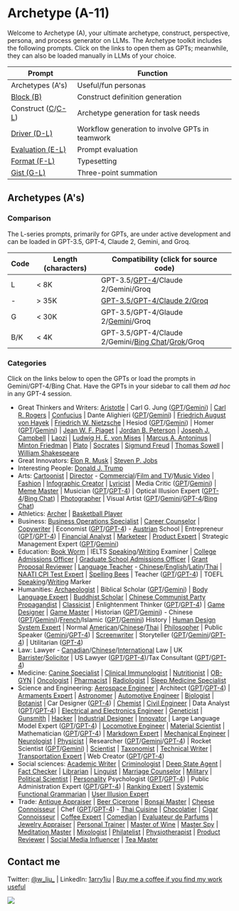 # Archetype (A-11)

Welcome to Archetype (A), your ultimate archetype, construct, perspective, persona, and process generator on LLMs. The Archetype toolkit includes the following prompts. Click on the links to open them as GPTs; meanwhile, they can also be loaded manually in LLMs of your choice.

| Prompt | Function |
|---|---|
| Archetypes (A's) | Useful/fun personas |
| [Block (B)](https://chat.openai.com/g/g-pbGPf7Dfa-block-b) | Construct definition generation | 
| Construct ([C](https://chat.openai.com/share/74206dc9-50ce-4716-99dc-04015d102b34)/[C-L](https://chat.openai.com/g/g-ZR3w4e0RR-construct-c)) | Archetype generation for task needs | 
| [Driver (D-L)](https://chat.openai.com/g/g-WbRnrrmS4-driver-d) | Workflow generation to involve GPTs in teamwork | 
| [Evaluation (E-L)](https://chat.openai.com/g/g-H0aFXvyY8-evaluation-e) | Prompt evaluation | 
| [Format (F-L)](https://chat.openai.com/g/g-Phys06myK-format-f) | Typesetting |
| [Gist (G-L)](https://chat.openai.com/g/g-9xUwQl1C2-gist-g) | Three-point summation | 

## Archetypes (A's)

### Comparison 

The L-series prompts, primarily for GPTs, are under active development and can be loaded in GPT-3.5, GPT-4, Claude 2, Gemini, and Groq. 

| Code | Length (characters) | Compatibility (click for source code) |
|---|---|---|
| L | < 8K | GPT-3.5/[GPT-4](https://github.com/1arry1iu/archetype/tree/main/GPTs)/Claude 2/Gemini/Groq |
| - | > 35K | [GPT-3.5/GPT-4/Claude 2/Groq](https://github.com/1arry1iu/archetype/tree/main/Archetypes) |
| G | < 30K | GPT-3.5/GPT-4/Glaude 2/[Gemini](https://github.com/1arry1iu/archetype/tree/main/LLMs/Gemeni)/Groq |
| B/K | < 4K | GPT-3.5/GPT-4/Claude 2/Gemini/[Bing Chat](https://github.com/1arry1iu/archetype/tree/main/LLMs/Bing%20Chat)/[Grok](https://github.com/1arry1iu/archetype/tree/main/LLMs/Grok)/Groq |

### Categories

Click on the links below to open the GPTs or load the prompts in Gemini/GPT-4/Bing Chat. Have the GPTs in your sidebar to call them *ad hoc* in any GPT-4 session.  

- Great Thinkers and Writers: [Aristotle](https://chat.openai.com/g/g-PNdO9Imsp-aristotle-ato) | Carl G. Jung ([GPT](https://chat.openai.com/g/g-S6aMsDoYi-carl-g-jung-cgj)/[Gemini](https://g.co/gemini/share/bfd3deb12f4e)) | [Carl R. Rogers](https://chat.openai.com/g/g-kyWvywGtY-carl-r-rogers-crr) | [Confucius](https://chat.openai.com/g/g-3UugZT0i1-confucius-cfc) | Dante Alighieri ([GPT](https://chat.openai.com/g/g-KQv0k7QCf-dante-alighieri-da)/[Gemini](https://g.co/gemini/share/ebd94dda4aeb)) | [Friedrich August von Hayek](https://chat.openai.com/g/g-5DJVaTGc0-friedrich-august-von-hayek-fah) | [Friedrich W. Nietzsche](https://chat.openai.com/g/g-CSPerSFnb-friedrich-w-nietzsche-fwn) | Hesiod ([GPT](https://chat.openai.com/g/g-aTYQfkm6x-hesiod-hsd)/[Gemini](https://g.co/gemini/share/3e4de5dd31b8)) | Homer ([GPT](https://chat.openai.com/g/g-CappyVZCJ-homer-hmr)/[Gemini](https://g.co/gemini/share/dc8639a58992)) | [Jean W. F. Piaget](https://chat.openai.com/g/g-EPYXXe49m-jean-w-f-piaget-jwfp) | [Jordan B. Peterson](https://chat.openai.com/g/g-4nay9mTfV-jordan-b-peterson-jbp) | [Joseph J. Campbell](https://chat.openai.com/g/g-CZsswOFGR-joseph-j-campbell-jjc) | [Laozi](https://chat.openai.com/g/g-rjTSeClcR-laozi-lao) | [Ludwig H. E. von Mises](https://chat.openai.com/g/g-9YUpvLIz3-ludwig-h-e-von-mises-lhem) | [Marcus A. Antoninus](https://chat.openai.com/g/g-A8DEoiDll-marcus-a-antoninus-maa) | [Minton Friedman](https://chat.openai.com/g/g-lofT7Xt7Z-milton-friedman-mf) | [Plato](https://chat.openai.com/g/g-Z7I6YmKmz-plato-plt) | [Socrates](https://chat.openai.com/g/g-GBrdXPLhO-socrates-sct) | [Sigmund Freud](https://chat.openai.com/g/g-Ixg6iEx4g-sigmund-freud-sf) | [Thomas Sowell](https://chat.openai.com/g/g-tFtfltCBA-thomas-sowell-ts) | [William Shakespeare](https://chat.openai.com/g/g-Tk2pChYmW-william-shakespeare-ws)
- Great Innovators: [Elon R. Musk](https://chat.openai.com/g/g-qF5b38fKI-elon-r-musk-erm) | [Steven P. Jobs](https://chat.openai.com/g/g-bngp20GqA-steven-p-jobs-spj)
- Interesting People: [Donald J. Trump](https://chat.openai.com/g/g-4hSUj327s-donald-j-trump-djt)
- Arts: [Cartoonist](https://chat.openai.com/g/g-vMSkT6neo-universal-cartoonist-uctn) | [Director](https://chat.openai.com/g/g-08JFTTWZV-universal-director-udr) - [Commercial](https://chat.openai.com/g/g-10DztRVaI-universal-director-commercial-udrcm)/[Film and TV](https://chat.openai.com/g/g-0vwUJcNgE-universal-director-film-and-tv-udrft)/[Music Video](https://chat.openai.com/g/g-mRxue3z70-universal-director-music-video-udrmv) | [Fashion](https://chat.openai.com/g/g-aSgVWwHSr-universal-fashion-designer-ufd) | [Infographic Creator](https://chat.openai.com/g/g-F6UV4FOtF-universal-inforgraphic-creator-uic) | [Lyricist](https://chat.openai.com/g/g-5aTqZwVMX-universal-lyricist-ulr) | Media Critic ([GPT](https://chat.openai.com/g/g-JkERS8vzJ-universal-media-critic-umct)/[Gemini](https://g.co/gemini/share/3b4312d9574b)) | [Meme Master](https://chat.openai.com/g/g-RPHDGYpZx-universal-meme-master-umm) | Musician ([GPT](https://chat.openai.com/g/g-h6vgsij0E-universal-musician)/[GPT-4](https://chat.openai.com/share/20e9ceaa-5971-4401-aec9-5ad9b47a6051)) | Optical Illusion Expert ([GPT-4](https://chat.openai.com/share/a2f32e9b-94a6-4b64-9cfb-53f101c7afce)/[Bing Chat](https://sl.bing.net/9jMAiyDRfg)) | [Photographer](https://chat.openai.com/g/g-eBnMp3E4W-universal-photographer-uptg) | Visual Artist ([GPT](https://chat.openai.com/g/g-DajFS86Q5-universal-visual-artist-uva)/[Gemini](https://bard.google.com/share/30e005f355f7)/[GPT-4](https://chat.openai.com/share/1b839218-beec-4caa-99d6-617b64093877)/[Bing Chat](https://sl.bing.net/dQzgJ7UQeLk))
- Athletics: [Archer](https://chat.openai.com/g/g-wt5xICUNE-universal-archer-uac) | [Basketball Player](https://chat.openai.com/g/g-VO4imdZer-universal-basketball-player-ubp)
- Business: [Business Operations Specialist](https://chat.openai.com/g/g-8wgLdNspj-universal-business-operations-specialist-ubos) | [Career Counselor](https://chat.openai.com/g/g-0LRlMdiQX-universal-career-counselor-ucc) | [Copywriter](https://chat.openai.com/g/g-wwy4pKtI1-universal-copywriter-ucw) | Economist ([GPT](https://chat.openai.com/g/g-ZKx7oeVvs-universal-economist-uec)/[GPT-4](https://chat.openai.com/share/14206929-8b4c-438c-bca6-f1356952f6e0)) - [Austrian](https://chat.openai.com/g/g-S2tWP9IKn-universal-economist-austrian-school-uecat) School | Entrepreneur ([GPT](https://chat.openai.com/g/g-5j5cYSts5-universal-entrepreneur-uen)/[GPT-4](https://chat.openai.com/share/3994fc10-59fd-4374-8991-2659717cfcc2)) | [Financial Analyst](https://chat.openai.com/g/g-Gjnowuc3C-universal-financial-analyst-ufa) | [Marketeer](https://chat.openai.com/g/g-oeSAn2B4R-universal-marketeer-umk) | [Product Expert](https://chat.openai.com/g/g-Wk8Ko6vH8-universal-product-expert-upe) | Strategic Management Expert ([GPT](https://chat.openai.com/g/g-p01ozYG9G-universal-strategic-management-expert-usme)/[Gemini](https://g.co/gemini/share/b138b2de90e7))
- Education: [Book Worm](https://chat.openai.com/g/g-2jvYrCfBc-universal-book-worm-ubw) | IELTS [Speaking](https://chat.openai.com/g/g-DzR8WYdYW-universal-ielts-speaking-examiner-uise)/[Writing](https://chat.openai.com/g/g-zvKrMa3Sm-universal-ielts-writing-examiner-uiwe) Examiner | [College Admissions Officer](https://chat.openai.com/g/g-P9ETjhl6N-universal-college-admissions-officer-ucao) | [Graduate School Admissions Officer](https://chat.openai.com/g/g-ASNB6dzbE-universal-graduate-school-admissions-officer) | [Grant Proposal Reviewer](https://chat.openai.com/g/g-R3dvVwSWc-universal-grant-proposal-reviewer-ugpr) | [Language Teacher](https://chat.openai.com/g/g-It87VYq9q-universal-language-teacher-ult) - [Chinese](https://chat.openai.com/g/g-jwJkSAWwi-universal-language-teacher-chinese-ultcn)/[English](https://chat.openai.com/g/g-kF84zY97Q-universal-language-teacher-english-ulten)/[Latin](https://chat.openai.com/g/g-N3TeF1W8I-universal-language-teacher-latin-ultlt)/[Thai](https://chat.openai.com/g/g-jTBTUlLBJ-universal-language-teacher-thai-ultth) | [NAATI CPI Test Expert](https://chat.openai.com/g/g-T5EWCAw0a-universal-naati-cpi-test-expert-uncpi) | [Spelling Bees](https://chat.openai.com/g/g-nIND6VksX-universal-spelling-bees) | Teacher ([GPT](https://chat.openai.com/g/g-iyMu9FxdB-universal-teacher)/[GPT-4](https://chat.openai.com/share/ac728205-9747-457b-a18b-75ac35510751)) | TOEFL [Speaking](https://chat.openai.com/g/g-M7vSdiwDd-universal-toefl-speaking-marker-utsm)/[Writing](https://chat.openai.com/g/g-3KZqMpXd8-universal-toefl-writing-marker-utwm) Marker
- Humanities: [Archaeologist](https://chat.openai.com/g/g-ATUY9XpWT-universal-archaeologist-uarc) | Biblical Scholar ([GPT](https://chat.openai.com/g/g-rIy7i1TSk-universal-biblical-scholar)/[Gemini](https://g.co/gemini/share/89801b96bebb)) | [Body Language Expert](https://chat.openai.com/g/g-FD8yZXANH-universal-body-language-expert-uble) | [Buddhist Scholar](https://chat.openai.com/g/g-WfZoEwzSC-universal-buddhist-scholar-ubds) | [Chinese Communist Party Propagandist](https://chat.openai.com/g/g-63b8LzToM-universal-china-communist-party-propagandist) | [Classicist](https://chat.openai.com/g/g-qaOTY9BGq-universal-classicist-uclc) | Enlightenment Thinker ([GPT](https://chat.openai.com/g/g-28UwK71Fs-universal-enlightenment-thinker-uet)/[GPT-4](https://chat.openai.com/share/bb6506ad-35bd-4ec6-b511-337cefee8a7a)) | [Game Designer](https://chat.openai.com/g/g-E5v7dr7AA-universal-game-designer-ugd) | [Game Master](https://chat.openai.com/g/g-E8z12YboN-universal-game-master-ugm) | Historian ([GPT](https://chat.openai.com/g/g-z9sxoquNv-universal-historian-uht)/[Gemini](https://g.co/gemini/share/512199b29449)) - Chinese ([GPT](https://chat.openai.com/g/g-kmjhNouR0-universal-historian-chinese-history-uhtcn)/[Gemini](https://g.co/gemini/share/82582b09c9fe))/[French](https://chat.openai.com/g/g-LvucbhAH7-universal-historian-french-history-uhtfr)/Islamic ([GPT](https://chat.openai.com/g/g-DmFUqxrjj-universal-historian-islamic-history)/[Gemini](https://g.co/gemini/share/3c765c17d790)) History | [Human Design System Expert](https://chat.openai.com/g/g-JYRi2Q74j-universal-human-design-system-expert-uhdse) | Normal [American](https://chat.openai.com/g/g-n2vLRmF26-universal-normal-american-una)/[Chinese](https://chat.openai.com/g/g-CURKUcxvV-universal-normal-chinese-unc)/[Thai](https://chat.openai.com/g/g-QWjflIxZE-universal-normal-thai) | [Philosopher](https://chat.openai.com/g/g-ZKrYeKrjA-universal-philosopher-up) | Public Speaker ([Gemini](https://g.co/bard/share/cfdbb2930de4)/[GPT-4](https://chat.openai.com/share/d49d6097-d1e2-4270-81d7-ec2484fd959d)) | [Screenwriter](https://chat.openai.com/g/g-3e2fCgciO-universal-screenwriter-usw) | Storyteller ([GPT](https://chat.openai.com/g/g-i2KB66rSE-universal-storyteller-ust)/[Gemini](https://g.co/bard/share/482febe344d5)/[GPT-4](https://chat.openai.com/share/f7e7bb1b-daaa-450b-8283-1cb0d70fffac)) | Utilitarian ([GPT-4](https://chat.openai.com/share/b2bb08af-fe61-4ee1-bedf-f7e932e0b2d6))
- Law: Lawyer - [Canadian](https://chat.openai.com/g/g-yBNGrnKeU-universal-lawyer-canadian-law-ulcal)/[Chinese](https://chat.openai.com/g/g-rHbtrYAcg-universal-lawyer-chinese-law-ulcnl)/[International](https://chat.openai.com/g/g-6eGYf2KKa-universal-lawyer-international-law-ulint) Law | UK [Barrister](https://chat.openai.com/g/g-aEWDn501E-universal-uk-barrister-uukb)/[Solicitor](https://chat.openai.com/g/g-WXLVZloOc-universal-uk-solicitor-uuks) | US Lawyer ([GPT](https://chat.openai.com/g/g-5aRRsztn6-universal-us-lawyer-uusl)/[GPT-4](https://chat.openai.com/share/d6b0bc93-f95d-408f-b952-d04b36f73058))/Tax Consultant ([GPT](https://chat.openai.com/g/g-YQhaLQCKH-universal-us-tax-consultant-uustc)/[GPT-4](https://chat.openai.com/share/180691a3-865d-4ed2-bf86-fdc7da22ff68))
- Medicine: [Canine Specialist](https://chat.openai.com/g/g-Cc9XQo37L-universal-canine-specialist-ucs) | [Clinical Immunologist](https://chat.openai.com/g/g-urOsAwPlz-universal-clinical-immunologist-uci) | [Nutritionist](https://chat.openai.com/g/g-5mrsNBbL7-universal-nutritionist-untr) | [OB-GYN](https://chat.openai.com/g/g-3ZMZeDz7b-universal-ob-gyn-uobgyn) | [Oncologist](https://chat.openai.com/g/g-TvPfqsoD7-universal-oncologist-uoc) | [Pharmacist](https://chat.openai.com/g/g-92lJZcQvm-universal-pharmacist-upm) | [Radiologist](https://chat.openai.com/g/g-IhC5X2zFP-universal-radiologist-urd) | [Sleep Medicine Specialist](https://chat.openai.com/g/g-VNE8auwBK-universal-sleep-medicine-specialist-usms)
- Science and Engineering: [Aerospace Engineer](https://chat.openai.com/g/g-jZRQiZJFk-universal-aerospace-engineer-uae) | Architect ([GPT](https://chat.openai.com/g/g-BEGfk6MHc-universal-architect-uat)/[GPT-4](https://chat.openai.com/share/ae3ad780-f2e2-4461-8407-593c32bc0734)) | [Armaments Expert](https://chat.openai.com/g/g-NGhe3wJ93-universal-armaments-expert-uame) | [Astronomer](https://chat.openai.com/g/g-DhvzBQKLz-universal-astronomer-uam) | [Automotive Engineer](https://chat.openai.com/g/g-37cSIl1vm-universal-automotive-engineer-uate) | [Biologist](https://chat.openai.com/g/g-qItAGzYaw-universal-biologist-ubo) | [Botanist](https://chat.openai.com/g/g-BKLHVeHHO-universal-botanist-ubt) | Car Designer ([GPT-4](https://chat.openai.com/share/d7447542-50eb-4a6c-8d7c-1173ba687968)) | [Chemist](https://chat.openai.com/g/g-o8dqXYdPL-universal-chemist-uch) | [Civil Engineer](https://chat.openai.com/g/g-4x90lXgox-universal-civil-engineer-uce) | Data Analyst ([GPT](https://chat.openai.com/g/g-UnHVJnGaf-universal-data-analyst-uda)/[GPT-4](https://chat.openai.com/share/48832ede-fb02-49ae-a319-6b6dcd082f70)) | [Electrical and Electronics Engineer](https://chat.openai.com/g/g-RJcsmJvZ5-universal-electrical-and-electronics-engineer) | [Geneticist](https://chat.openai.com/g/g-4hIIkhI5u-universal-geneticist-ugt) | [Gunsmith](https://chat.openai.com/g/g-95UlkDiwE-universal-gunsmith-ugs) | [Hacker](https://chat.openai.com/g/g-bGkn7Cr4z-universal-hacker-uh) | [Industrial Designer](https://chat.openai.com/g/g-Ao2B30Cet-universal-industrial-designer-uid) | [Innovator](https://chat.openai.com/g/g-WE7b4GZes-universal-innovator-uin) | Large Language Model Expert ([GPT](https://chat.openai.com/g/g-DIACCRsW0-universal-large-language-model-expert-ullme)/[GPT-4](https://chat.openai.com/share/2f5cf34b-d9f3-4449-bf6d-d6c8f37637eb)) | [Locomotive Engineer](https://chat.openai.com/g/g-dZu5hregW-universal-locomotive-engineer-ulme) | [Material Scientist](https://chat.openai.com/g/g-aVkmoYvRF-universal-material-scientist-ums) | Mathematician ([GPT](https://chat.openai.com/g/g-YbeEdwIrN-universal-mathematician-umt)/[GPT-4](https://chat.openai.com/share/4d5a79f6-f2b8-458d-a2d4-9fd549a897dc)) | [Markdown Expert](https://chat.openai.com/g/g-8olodJlvW-universal-markdown-expert-umde) | [Mechanical Engineer](https://chat.openai.com/g/g-rNkninS3h-universal-mechanical-engineer-umce) | [Neurologist](https://chat.openai.com/g/g-H8GlhVipV-universal-neurologist-uno) | [Physicist](https://chat.openai.com/g/g-HNpeUSpLD-universal-physicist-uph) | Researcher ([GPT](https://chat.openai.com/g/g-kf6WevEpP-universal-researcher-ur)/[Gemini](https://g.co/bard/share/0dd27dc165f7)/[GPT-4](https://chat.openai.com/share/c4150382-2f5d-4e98-8630-961351704c5f)) |  Rocket Scientist ([GPT](https://chat.openai.com/g/g-nDn4ka4fn-universal-rocket-scientist-urs)/[Gemini](https://chat.openai.com/share/3a1db8d6-5e63-4d7a-977c-7c6a40ccde96)) | [Scientist](https://chat.openai.com/g/g-OWTqvLZbZ-universal-scientist-us) | [Taxonomist](https://chat.openai.com/g/g-5zGZ2j4xE-universal-taxonomist-utx) | [Technical Writer](https://chat.openai.com/g/g-yRGOqoksM-universal-technical-writer-utw) | [Transportation Expert](https://chat.openai.com/g/g-9cIKic6Sp-universal-transportation-expert-ute) | Web Creator ([GPT](https://chat.openai.com/g/g-4oIIWWPSJ-universal-web-creator)/[GPT-4](https://chat.openai.com/share/ccb36aa8-455f-42d5-8785-8015b33513a4))
- Social sciences: [Academic Writer](https://chat.openai.com/g/g-cL4gMVKUe-universal-academic-writer) | [Criminologist](https://chat.openai.com/g/g-yEdhOeQY9-universal-criminologist-ucn) | [Deep State Agent](https://chat.openai.com/g/g-2uYZviYE5-universal-deep-state-agent-udsa) | [Fact Checker](https://chat.openai.com/g/g-Kcx3ZllkZ-universal-fact-checker-ufc) | [Librarian](https://chat.openai.com/g/g-E5SqgRWH8-universal-librarian-ulb) | [Linguist](https://chat.openai.com/g/g-dj4afPM2J-universal-linguist-ul) | [Marriage Counselor](https://chat.openai.com/g/g-aVoGsEqUk-universal-marriage-counselor-umc) | [Military](https://chat.openai.com/g/g-RQDOeB4Ez-universal-military-expert-ume) | [Political Scientist](https://chat.openai.com/g/g-IyA5PaVBO-universal-political-scientist-upls) | [Personality](https://chat.openai.com/g/g-ykxcbhhns-universal-personality-psychologist-uppc) Psychologist ([GPT](https://chat.openai.com/g/g-gktcTLs6E-universal-psychologist-upc)/[GPT-4](https://chat.openai.com/share/adbbea5b-ab8d-4362-a1f7-21b6d499eb64)) | Public Administration Expert ([GPT](https://chat.openai.com/g/g-DxXQEyWRK-universal-public-administration-expert-upae)/[GPT-4](https://chat.openai.com/share/2e6609ef-ede8-4f51-993c-c36afa6e425b)) | [Ranking Expert](https://chat.openai.com/g/g-zeV6yEhWW-universal-ranking-expert-ure) | [Systemic Functional Grammarian](https://chat.openai.com/g/g-IrAazXuG8-universal-systemic-functional-grammarian-usfg) | [User Illusion Expert](https://chat.openai.com/g/g-gHwvfwmQF-universal-user-illusion-expert-uuie)
- Trade: [Antique Appraiser](https://chat.openai.com/g/g-3z2gnIaKg-universal-antique-appraiser-uata) | [Beer Cicerone](https://chat.openai.com/g/g-H9NaBj3e6-universal-beer-cicerone-ubc) | [Bonsai Master](https://chat.openai.com/g/g-9u0fOp8q2-universal-bonsai-master-ubsm) | [Cheese Connoisseur](https://chat.openai.com/g/g-0HNYcfwDk-universal-cheese-connoisseur-ucsc) | Chef ([GPT](https://chat.openai.com/g/g-93ThuDHcx-universal-chef-ucf)/[GPT-4](https://chat.openai.com/share/96ad199d-da7c-4f19-b3c8-9e4e63d5951f)) - [Thai Cuisine](https://chat.openai.com/g/g-5vrj6sjMa-universal-chef-thai-cuisine-ucfth) | [Chocolatier](https://chat.openai.com/g/g-QlKwfqdwL-universal-chocolatier-ucoco) | [Cigar Connoisseur](https://chat.openai.com/g/g-S6q0JzyO0-universal-cigar-connoisseur-ucgc) | [Coffee Expert](https://chat.openai.com/g/g-DzZVgJRBa-universal-coffee-expert-ucfe) | [Comedian](https://chat.openai.com/g/g-NqMsmLjXJ-universal-comedian-ucm) | [Evaluateur de Parfums](https://chat.openai.com/g/g-F5ghc5ZTs-universal-evaluateur-de-parfums-uep) | [Jewelry Appraiser](https://chat.openai.com/g/g-u20zajahd-universal-jewelry-appraiser-uja) | [Personal Trainer](https://chat.openai.com/g/g-Vo1mGE8at-universal-personal-trainer-upt) | [Master of Wine](https://chat.openai.com/g/g-AjZnuRPyG-universal-master-of-wine-umw) | [Master Spy](https://chat.openai.com/g/g-tDbj5445p-universal-master-spy-umts) | [Meditation Master](https://chat.openai.com/g/g-nVzKGDwNP-universal-meditation-master-umdm) | [Mixologist](https://chat.openai.com/g/g-pX844UwmY-universal-mixologist-umx) | [Philatelist](https://chat.openai.com/g/g-U9Qw0AFOG-universal-philatelist-upll) | [Physiotherapist](https://chat.openai.com/g/g-KVG95ZKgD-universal-physiotherapist-uptt) | [Product Reviewer](https://chat.openai.com/g/g-GXKrhaKeA-universal-product-reviewer-upr-10-5-l) | [Social Media Influencer](https://chat.openai.com/g/g-O5fiNW35X-universal-social-media-influencer-usmi) | [Tea Master](https://chat.openai.com/g/g-LeOwG26aA-universal-tea-master-utm)

## Contact me

Twitter: [@w_liu_](https://twitter.com/w_liu_) | LinkedIn: [1arry1iu](https://www.linkedin.com/in/1arry1iu/) | [Buy me a coffee if you find my work useful](https://www.buymeacoffee.com/1arry1iu)

![](https://github.com/1arry1iu/everything/blob/main/A_Avatar.png)
